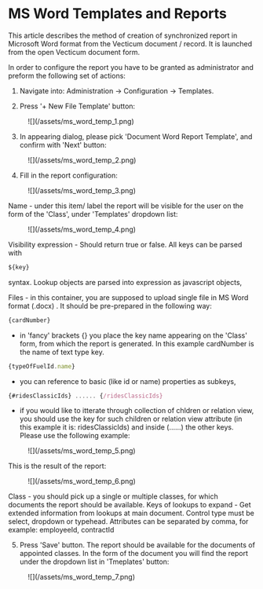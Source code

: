 # MS Word Templates and Reports
This article describes the method of creation of synchronized report in Microsoft Word format from the Vecticum document / record. It is launched from the open Vecticum document form.

In order to configure the report you have to be granted as administrator and preform the following set of actions:

1. Navigate into: Administration -> Configuration -> Templates.

2. Press '+ New File Template' button:

<figure>![](/assets/ms_word_temp_1.png)</figure>

3. In appearing dialog, please pick 'Document Word Report Template', and confirm with 'Next' button:

<figure>![](/assets/ms_word_temp_2.png)</figure>

4. Fill in the report configuration:

<figure>![](/assets/ms_word_temp_3.png)</figure>

Name - under this item/ label the report will be visible for the user on the form of the 'Class', under 'Templates' dropdown list:

<figure>![](/assets/ms_word_temp_4.png)</figure>

Visibility expression - Should return true or false. All keys can be parsed with 
```javascript
${key}
```
 syntax. Lookup objects are parsed into expression as javascript objects,

Files - in this container, you are supposed to upload single file in MS Word format (.docx) . It should be pre-prepared in the following way:

```javascript
{cardNumber} 
```
- in 'fancy' brackets {} you place the key name appearing on the 'Class' form, from which  the report is generated. In this example cardNumber is the name of text type key.

```javascript
{typeOfFuelId.name}
```
- you can reference to basic (like id or name) properties as subkeys,

```javascript
{#ridesClassicIds} ...... {/ridesClassicIds}
```
- if you would like to itterate through collection of chldren or relation view, you should use the key for such children or relation view attribute (in this example it is: ridesClassicIds) and inside (......) the other keys. Please use the following example:

<figure>![](/assets/ms_word_temp_5.png)</figure>

This is the result of the report:

<figure>![](/assets/ms_word_temp_6.png)</figure>

Class - you should pick up a single or multiple classes, for which documents the report should be available.
Keys of lookups to expand - Get extended information from lookups at main document. Control type must be select, dropdown or typehead. Attributes can be separated by comma, for example: employeeId, contractId 

5. Press 'Save' button. The report should be available for the documents of appointed classes. In the form of the document you will find the report under the dropdown list in 'Tmeplates' button: 

<figure>![](/assets/ms_word_temp_7.png)</figure>
